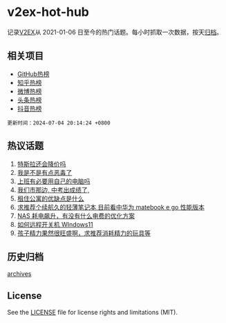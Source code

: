 # v2ex-hot-hub

 记录[V2EX](https://www.v2ex.com/)从 2021-01-06 日至今的热门话题。每小时抓取一次数据，按天[归档](archives)。
 
 ## 相关项目

- [GitHub热榜](https://github.com/lonnyzhang423/github-hot-hub)
- [知乎热榜](https://github.com/lonnyzhang423/zhihu-hot-hub)
- [微博热榜](https://github.com/lonnyzhang423/weibo-hot-hub)
- [头条热榜](https://github.com/lonnyzhang423/toutiao-hot-hub)
- [抖音热榜](https://github.com/lonnyzhang423/douyin-hot-hub)


 `更新时间：2024-07-04 20:14:24 +0800`

## 热议话题

1. [特斯拉还会降价吗](https://www.v2ex.com/t/1054789)
1. [我是不是有点恶毒了](https://www.v2ex.com/t/1054684)
1. [上班有必要用自己的电脑吗](https://www.v2ex.com/t/1054698)
1. [我们市那边, 中考出成绩了,](https://www.v2ex.com/t/1054734)
1. [租住公寓的优缺点是什么](https://www.v2ex.com/t/1054741)
1. [求推荐个续航久的轻薄笔记本 目前看中华为 matebook e go 性能版本](https://www.v2ex.com/t/1054773)
1. [NAS 耗电飙升，有没有什么电费的优化方案](https://www.v2ex.com/t/1054747)
1. [如何远程开关机 WIndows11](https://www.v2ex.com/t/1054743)
1. [孩子精力果然很旺盛啊，求推荐消耗精力的玩具等](https://www.v2ex.com/t/1054764)

## 历史归档

[archives](archives)

## License

See the [LICENSE](LICENSE) file for license rights and limitations (MIT).
